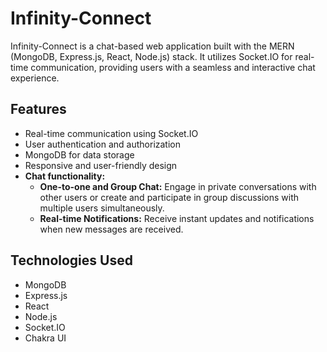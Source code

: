 # Infinity-Connect

Infinity-Connect is a chat-based web application built with the MERN (MongoDB, Express.js, React, Node.js) stack. It utilizes Socket.IO for real-time communication, providing users with a seamless and interactive chat experience.

## Features

- Real-time communication using Socket.IO
- User authentication and authorization
- MongoDB for data storage
- Responsive and user-friendly design
- **Chat functionality:**
  - **One-to-one and Group Chat:** Engage in private conversations with other users or create and participate in group discussions with multiple users simultaneously.
  - **Real-time Notifications:** Receive instant updates and notifications when new messages are received.

## Technologies Used

- MongoDB
- Express.js
- React
- Node.js
- Socket.IO
- Chakra UI
